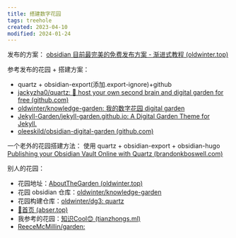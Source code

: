 ```yaml
---
title: 搭建数字花园
tags: treehole
created: 2023-04-10
modified: 2024-01-24
---
```

发布的方案：
[obsidian 目前最完美的免费发布方案 - 渐进式教程 (oldwinter.top)](https://garden.oldwinter.top/obsidian-%E7%9B%AE%E5%89%8D%E6%9C%80%E5%AE%8C%E7%BE%8E%E7%9A%84%E5%85%8D%E8%B4%B9%E5%8F%91%E5%B8%83%E6%96%B9%E6%A1%88-%E6%B8%90%E8%BF%9B%E5%BC%8F%E6%95%99%E7%A8%8B)

参考发布的花园 + 搭建方案：
- quartz + obsidian-export(添加.export-ignore)+github
- [jackyzha0/quartz: 🌱 host your own second brain and digital garden for free (github.com)](https://github.com/jackyzha0/quartz)
- [oldwinter/knowledge-garden: 我的数字花园 digital garden](https://github.com/oldwinter/knowledge-garden)
- [Jekyll-Garden/jekyll-garden.github.io: A Digital Garden Theme for Jekyll.](https://github.com/Jekyll-Garden/jekyll-garden.github.io)
- [oleeskild/obsidian-digital-garden (github.com)](https://github.com/oleeskild/obsidian-digital-garden)

一个老外的花园搭建方法：
使用 quartz + obsidian-export + obsidian-hugo
[Publishing your Obsidian Vault Online with Quartz (brandonkboswell.com)](https://brandonkboswell.com/blog/Publishing-your-Obsidian-Vault-Online-with-Quartz/)


别人的花园：
- 花园地址：[AboutTheGarden (oldwinter.top)](https://garden.oldwinter.top/)
- 花园 obsidian 仓库：[oldwinter/knowledge-garden](https://github.com/oldwinter/knowledge-garden)
- 花园构建仓库：[oldwinter/dg3: quartz](https://github.com/oldwinter/dg3)
- [🎁首页 (abser.top)](https://notes.abser.top/)
- 我参考的花园：[知识Cool😊 (tianzhongs.ml)](https://ob.tianzhongs.ml/)
- [ReeceMcMillin/garden: ](https://github.com/ReeceMcMillin/garden)
